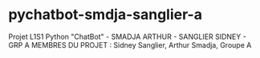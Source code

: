 # pychatbot-smdja-sanglier-a
Projet L1S1 Python "ChatBot" - SMADJA ARTHUR - SANGLIER SIDNEY - GRP A
MEMBRES DU PROJET : Sidney Sanglier, Arthur Smadja, Groupe A
